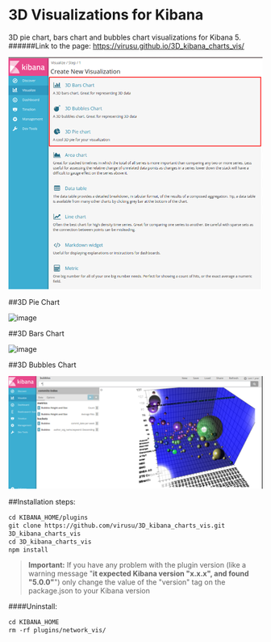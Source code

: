 # 3D Visualizations for Kibana

3D pie chart, bars chart and bubbles chart visualizations for Kibana 5.
######Link to the page: https://virusu.github.io/3D_kibana_charts_vis/

![image](resources/my3viz-inmenu.png)

##3D Pie Chart

![image](resources/onlypie3D.png)

##3D Bars Chart

![image](resources/onlybars3D.png)

##3D Bubbles Chart

![image](resources/onlybubbles3D.png)

##Installation steps:

```
cd KIBANA_HOME/plugins
git clone https://github.com/virusu/3D_kibana_charts_vis.git 3D_kibana_charts_vis
cd 3D_kibana_charts_vis
npm install
```

> **Important:** If you have any problem with the plugin version (like a warning message "**it expected Kibana version "x.x.x", and found "5.0.0"**") only change the value of the "version" tag on the package.json to your Kibana version

####Uninstall:
```
cd KIBANA_HOME
rm -rf plugins/network_vis/
```

